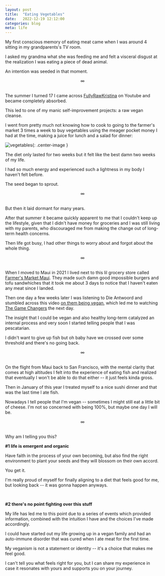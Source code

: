 ```yaml
---
layout: post
title:  "Eating Vegetables"
date:   2022-12-19 12:12:00
categories: blog
meta: life
---
```


My first conscious memory of eating meat came when I was around 4 sitting in my grandparents's TV room.

I asked my grandma what she was feeding me and felt a visceral disgust at the realization I was eating a piece of dead animal.

An intention was seeded in that moment.
<br />
<div align="center"> ∞ </div>
<br />

The summer I turned 17 I came across [FullyRawKristina](https://www.youtube.com/@FullyRawKristina) on Youtube and became completely absorbed.

This led to one of my manic self-improvement projects: a raw vegan cleanse.

I went from pretty much not knowing how to cook to going to the farmer's market 3 times a week to buy vegetables using the meager pocket money I had at the time, making a juice for lunch and a salad for dinner:

![vegetables](/images/vegetables.png){: .center-image }

The diet only lasted for two weeks but it felt like the best damn two weeks of my life.

I had so much energy and experienced such a lightness in my body I haven't felt before.

The seed began to sprout.
<br />
<div align="center"> ∞ </div>
<br />

But then it laid dormant for many years.

After that summer it became quickly apparent to me that I couldn't keep up the lifestyle, given that I didn't have money for groceries and I was still living with my parents, who discouraged me from making the change out of long-term health concerns.

Then life got busy, I had other things to worry about and forgot about the whole thing.
<br />
<div align="center"> ∞ </div>
<br />

When I moved to Maui in 2021 I lived next to this lil grocery store called [Farmer's Market Maui](https://www.farmersmarketsmaui.com/). They made such damn good impossible burgers and tofu sandwhiches that it took me about 3 days to notice that I haven't eaten any meat since I landed.

Then one day a few weeks later I was listening to Die Antwoord and stumbled across this video [on them being vegan](https://www.youtube.com/watch?v=u8uC0MYBBwY), which led me to watching [The Game Changers](https://www.youtube.com/watch?v=2E_K86jtE58) the next day.

The insight that I could be vegan and also healthy long-term catalyzed an internal process and very soon I started telling people that I was pescatarian.

I didn't want to give up fish but oh baby have we crossed over some threshold and there's no going back.
<br />
<div align="center"> ∞ </div>
<br />

On the flight from Maui back to San Francisco, with the mental clarity that comes at high altitudes I felt into the experience of eating fish and realized that eventually I won't be able to do that either -- it just feels kinda gross.

Then in January of this year I treated myself to a nice sushi dinner and that was the last time I ate fish.

Nowadays I tell people that I'm vegan -- sometimes I might still eat a little bit of cheese. I'm not so concerned with being 100%, but maybe one day I will be.
<br />
<div align="center"> ∞ </div>
<br />

Why am I telling you this?

**#1 life is emergent and organic**

Have faith in the process of your own becoming, but also find the right environment to plant your seeds and they will blossom on their own accord.

You get it.

I'm really proud of myself for finally aligning to a diet that feels good for me, but looking back -- it was gonna happen anyways.

<br />

**#2 there's no point fighting over this stuff**

My life has led me to this point due to a series of events which provided information, combined with the intuition I have and the choices I've made accordingly.

I could have started out my life growing up in a vegan family and had an auto-immune disorder that was cured when I ate meat for the first time.

My veganism is not a statement or identity -- it's a choice that makes me feel good.

I can't tell you what feels right for you, but I can share my experience in case it resonates with yours and supports you on your journey.
